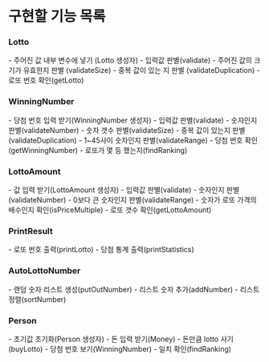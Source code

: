 <h1>구현할 기능 목록</h1>

<h3>Lotto</h3>
- 주어진 값 내부 변수에 넣기 (Lotto 생성자)
- 입력값 판별(validate)
  - 주어진 값의 크기가 유효한지 판별 (validateSize)
  - 중복 값이 있는 지 판별 (validateDuplication)
- 로또 번호 확인(getLotto)

<h3>WinningNumber</h3>
- 당첨 번호 입력 받기(WinningNumber 생성자)
- 입력값 판별(validate)
  - 숫자인지 판별(validateNumber)
  - 숫자 갯수 판별(validateSize)
  - 중복 값이 있는지 판별(validateDuplication)
  - 1~45사이 숫자인지 판별(validateRange)
- 당첨 번호 확인(getWinningNumber)
- 로또가 몇 등 했는지(findRanking)

<h3>LottoAmount</h3>
- 값 입력 받기(LottoAmount 생성자)
- 입력값 판별(validate)
  - 숫자인지 판별(validateNumber)
  - 0보다 큰 숫자인지 판별(validateRange)
  - 숫자가 로또 가격의 배수인지 확인(isPriceMultiple)
- 로또 갯수 확인(getLottoAmount)

<h3>PrintResult</h3>
- 로또 번호 출력(printLotto)
- 당첨 통계 출력(printStatistics)

<h3>AutoLottoNumber</h3>
- 랜덤 숫자 리스트 생성(putOutNumber)
  - 리스트 숫자 추가(addNumber) 
  - 리스트 정렬(sortNumber)

<h3>Person</h3>
- 초기값 초기화(Person 생성자)
- 돈 입력 받기(Money)
- 돈만큼 lotto 사기(buyLotto)
- 당첨 번호 보기(WinningNumber)
- 일치 확인(findRanking)